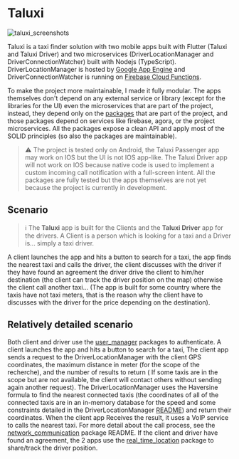 # Taluxi
![taluxi_screenshots](https://github.com/sitatec/Taluxi-X/blob/main/assets/screens.png)

Taluxi is a taxi finder solution with two mobile apps built with Flutter (Taluxi and Taluxi Driver) and two microservices (DriverLocationManager and DriverConnectionWatcher) built with Nodejs (TypeScript). DriverLocationManager is hosted by [Google App Engine](https://cloud.google.com/appengine) and DriverConnectionWatcher is running on [Firebase Cloud Functions](https://firebase.google.com/products/functions). 

To make the project more maintainable, I made it fully modular. The apps themselves don't depend on any external service or library (except for the libraries for the UI) even the microservices that are part of the project, instead, they depend only on the [packages](https://github.com/sitatec/Taluxi-Open-Source/tree/main/packages) that are part of the project, and those packages depend on services like firebase, agora, or the project microservices. All the packages expose a clean API and apply most of the SOLID principles (so also the packages are maintainable).

> ⚠️ The project is tested only on Android, the Taluxi Passenger app may work on IOS but the UI is not IOS app-like. The Taluxi Driver app will not work on IOS because native code 
> is used to implement a custom incoming call notification with a full-screen intent. All the packages are fully tested but the apps themselves are not yet because the project is currently in development. 

## Scenario
> ℹ️ The __Taluxi__ app is built for the Clients and the __Taluxi Driver__ app for the drivers. A Client is a person which is looking for a taxi and a Driver is... simply a taxi driver. 

A client launches the app and hits a button to search for a taxi, the app finds the nearest taxi and calls the driver, the client discusses with the driver if they have found an agreement the driver drive the client to him/her destination (the client can track the driver position on the map) otherwise the client call another taxi... (The app is built for some country where the taxis have not taxi meters, that is the reason why the client have to discusses with the driver for the price depending on the destination).

## Relatively detailed scenario 
Both client and driver use the [user_manager](https://github.com/sitatec/Taluxi-Open-Source/tree/main/packages/production/user_manager) packages to authenticate.
A client launches the app and hits a button to search for a taxi, The client app sends a request to the DriverLocationManager with the client GPS coordinates, the maximum distance in meter (for the scope of the recherche), and the number of results to return ( If some taxis are in the scope but are not available, the client will contact others without sending again another request). The DriverLocationManager uses the Haversine formula to find the nearest connected taxis (the coordinates of all of the connected taxis are in an in-memory database for the speed and some constraints detailed in the DriverLocationManager [README](https://github.com/sitatec/Taluxi-Open-Source/tree/main/backend/driver_location_manager)) and return their coordinates. When the client app Receives the result, it uses a VoIP service to calls the nearest taxi. For more detail about the call process, see the [network_communication](https://github.com/sitatec/Taluxi-Open-Source/tree/main/packages/production/network_communication) package README. If the client and driver have found an agreement, the 2 apps use the [real_time_location](https://github.com/sitatec/Taluxi-Open-Source/tree/main/packages/production/real_time_location) package to share/track the driver position.
